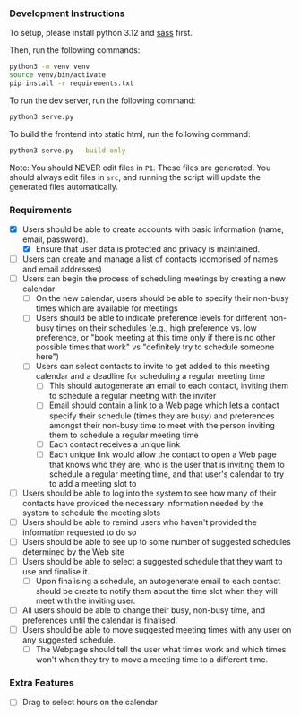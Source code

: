 ### Development Instructions

To setup, please install python 3.12 and [sass](https://sass-lang.com/install/) first.

Then, run the following commands:

```bash
python3 -m venv venv
source venv/bin/activate
pip install -r requirements.txt
```

To run the dev server, run the following command:

```bash
python3 serve.py
```

To build the frontend into static html, run the following command:

```bash
python3 serve.py --build-only
```

Note: You should NEVER edit files in `P1`. These files are generated. You should always edit files in `src`, and running the script will update the generated files automatically.


### Requirements

- [x] Users should be able to create accounts with basic information (name, email, password).
  - [x] Ensure that user data is protected and privacy is maintained.
- [ ] Users can create and manage a list of contacts (comprised of names and email addresses)
- [ ] Users can begin the process of scheduling meetings by creating a new calendar
  - [ ] On the new calendar, users should be able to specify their non-busy times which are available for meetings
  - [ ] Users should be able to indicate preference levels for different non-busy times on their schedules (e.g., high preference vs. low preference, or "book meeting at this time only if there is no other possible times that work" vs "definitely try to schedule someone here")
  - [ ] Users can select contacts to invite to get added to this meeting calendar and a deadline for scheduling a regular meeting time
    - [ ] This should autogenerate an email to each contact, inviting them to schedule a regular meeting with the inviter 
    - [ ] Email should contain a link to a Web page which lets a contact specify their schedule (times they are busy) and preferences amongst their non-busy time to meet with the person inviting them to schedule a regular meeting time
    - [ ] Each contact receives a unique link
    - [ ] Each unique link would allow the contact to open a Web page that knows who they are, who is the user that is inviting them to schedule a regular meeting time, and that user's calendar to try to add a meeting slot to
- [ ] Users should be able to log into the system to see how many of their contacts have provided the necessary information needed by the system to schedule the meeting slots
- [ ] Users should be able to remind users who haven't provided the information requested to do so
- [ ] Users should be able to see up to some number of suggested schedules determined by the Web site 
- [ ] Users should be able to select a suggested schedule that they want to use and finalise it.
  - [ ] Upon finalising a schedule, an autogenerate email to each contact should be create to notify them about the time slot when they will meet with the inviting user.
- [ ] All users should be able to change their busy, non-busy time, and preferences until the calendar is finalised.
- [ ] Users should be able to move suggested meeting times with any user on any suggested schedule.
  - [ ] The Webpage should tell the user what times work and which times won't when they try to move a meeting time to a different time.

### Extra Features

- [ ] Drag to select hours on the calendar
